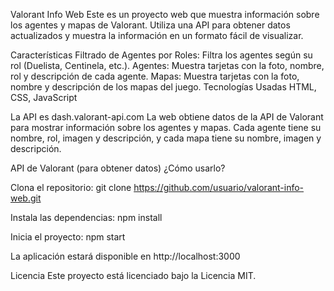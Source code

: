 Valorant Info Web
Este es un proyecto web que muestra información sobre los agentes y mapas de Valorant. Utiliza una API para obtener datos actualizados y muestra la información en un formato fácil de visualizar.

Características
Filtrado de Agentes por Roles: Filtra los agentes según su rol (Duelista, Centinela, etc.).
Agentes: Muestra tarjetas con la foto, nombre, rol y descripción de cada agente.
Mapas: Muestra tarjetas con la foto, nombre y descripción de los mapas del juego.
Tecnologías Usadas
HTML, CSS, JavaScript

La API es dash.valorant-api.com
La web obtiene datos de la API de Valorant para mostrar información sobre los agentes y mapas. Cada agente tiene su nombre, rol, imagen y descripción, y cada mapa tiene su nombre, imagen y descripción.

API de Valorant (para obtener datos)
¿Cómo usarlo?

Clona el repositorio: git clone https://github.com/usuario/valorant-info-web.git

Instala las dependencias: npm install

Inicia el proyecto: npm start

La aplicación estará disponible en http://localhost:3000

Licencia
Este proyecto está licenciado bajo la Licencia MIT.
